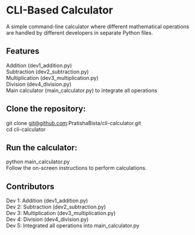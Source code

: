 # CLI-Based Calculator
A simple command-line calculator where different mathematical operations are handled by different developers in separate Python files.

## Features

Addition (dev1_addition.py) <br />
Subtraction (dev2_subtraction.py) <br />
Multiplication (dev3_multiplication.py) <br />
Division (dev4_division.py) <br />
Main calculator (main_calculator.py) to integrate all operations <br />

## Clone the repository:

git clone git@github.com:PratishaBista/cli-calculator.git <br />
cd cli-calculator <br />

## Run the calculator:

python main_calculator.py <br />
Follow the on-screen instructions to perform calculations. <br />

## Contributors

Dev 1: Addition (dev1_addition.py) <br />
Dev 2: Subtraction (dev2_subtraction.py) <br />
Dev 3: Multiplication (dev3_multiplication.py) <br />
Dev 4: Division (dev4_division.py) <br />
Dev 5: Integrated all operations into main_calculator.py <br />
